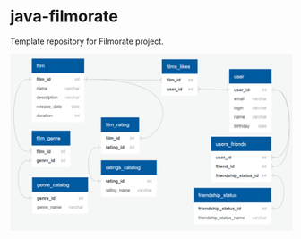 # java-filmorate
Template repository for Filmorate project.
<p><img src="database_schema.PNG"/></p>
